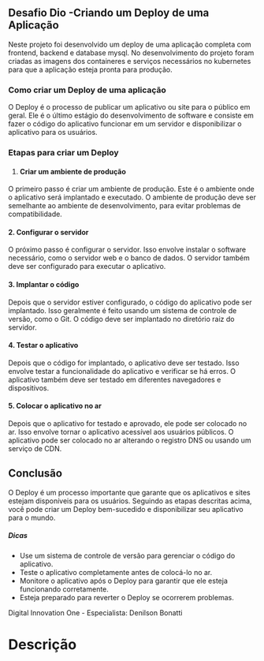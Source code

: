 ## Desafio Dio -Criando um Deploy de uma Aplicação


Neste projeto foi desenvolvido um deploy de uma aplicação completa com frontend, backend e database mysql. No desenvolvimento do projeto foram criadas as imagens dos containeres e serviços necessários no kubernetes para que a aplicação esteja pronta para produção.



### **Como criar um Deploy de uma aplicação**

O Deploy é o processo de publicar um aplicativo ou site para o público em geral. Ele é o último estágio do desenvolvimento de software e consiste em fazer o código do aplicativo funcionar em um servidor e disponibilizar o aplicativo para os usuários.



### **Etapas para criar um Deploy**



1. #### **Criar um ambiente de produção**

O primeiro passo é criar um ambiente de produção. Este é o ambiente onde o aplicativo será implantado e executado. O ambiente de produção deve ser semelhante ao ambiente de desenvolvimento, para evitar problemas de compatibilidade.

#### 2. Configurar o servidor

O próximo passo é configurar o servidor. Isso envolve instalar o software necessário, como o servidor web e o banco de dados. O servidor também deve ser configurado para executar o aplicativo.

#### 3. Implantar o código

Depois que o servidor estiver configurado, o código do aplicativo pode ser implantado. Isso geralmente é feito usando um sistema de controle de versão, como o Git. O código deve ser implantado no diretório raiz do servidor.

#### 4. Testar o aplicativo

Depois que o código for implantado, o aplicativo deve ser testado. Isso envolve testar a funcionalidade do aplicativo e verificar se há erros. O aplicativo também deve ser testado em diferentes navegadores e dispositivos.

#### 5. Colocar o aplicativo no ar

Depois que o aplicativo for testado e aprovado, ele pode ser colocado no ar. Isso envolve tornar o aplicativo acessível aos usuários públicos. O aplicativo pode ser colocado no ar alterando o registro DNS ou usando um serviço de CDN.



## **Conclusão**

O Deploy é um processo importante que garante que os aplicativos e sites estejam disponíveis para os usuários. Seguindo as etapas descritas acima, você pode criar um Deploy bem-sucedido e disponibilizar seu aplicativo para o mundo.

##### **Dicas**

- Use um sistema de controle de versão para gerenciar o código do aplicativo.
- Teste o aplicativo completamente antes de colocá-lo no ar.
- Monitore o aplicativo após o Deploy para garantir que ele esteja funcionando corretamente.
- Esteja preparado para reverter o Deploy se ocorrerem problemas.



















Digital Innovation One - Especialista: Denilson Bonatti

# Descrição
